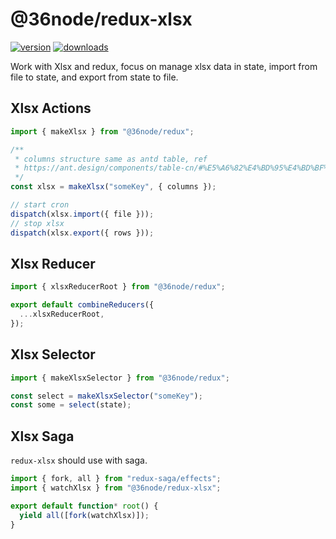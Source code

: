 # @36node/redux-xlsx

[![version][0]][1] [![downloads][2]][3]

Work with Xlsx and redux, focus on manage xlsx data in state, import from file to state, and export from state to file.

## Xlsx Actions

```js
import { makeXlsx } from "@36node/redux";

/**
 * columns structure same as antd table, ref
 * https://ant.design/components/table-cn/#%E5%A6%82%E4%BD%95%E4%BD%BF%E7%94%A8
 */
const xlsx = makeXlsx("someKey", { columns });

// start cron
dispatch(xlsx.import({ file }));
// stop xlsx
dispatch(xlsx.export({ rows }));
```

## Xlsx Reducer

```js
import { xlsxReducerRoot } from "@36node/redux";

export default combineReducers({
  ...xlsxReducerRoot,
});
```

## Xlsx Selector

```js
import { makeXlsxSelector } from "@36node/redux";

const select = makeXlsxSelector("someKey");
const some = select(state);
```

## Xlsx Saga

`redux-xlsx` should use with saga.

```js
import { fork, all } from "redux-saga/effects";
import { watchXlsx } from "@36node/redux-xlsx";

export default function* root() {
  yield all([fork(watchXlsx)]);
}
```

[0]: https://img.shields.io/npm/v/@36node/redux-xlsx.svg?style=flat
[1]: https://npmjs.com/package/@36node/redux-xlsx
[2]: https://img.shields.io/npm/dm/@36node/redux-xlsx.svg?style=flat
[3]: https://npmjs.com/package/@36node/redux-xlsx
